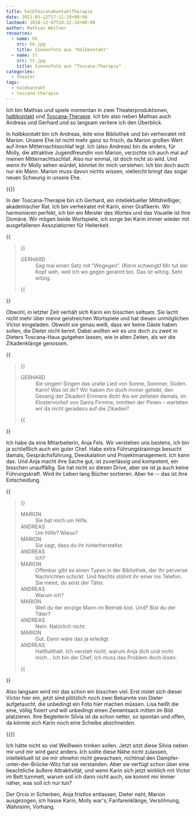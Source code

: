 ```yaml
---
title: halbToscanaKontaktTherapie
date: 2011-03-12T17:11:28+00:00
lastmod: 2018-12-07T20:22:24+00:00
author: Mathias Wellner
resources:
  - name: hk
    src: hk.jpg
    title: Szenenfoto aus "Halbkontakt"
  - name: tt
    src: tt.jpg
    title: Szenenfoto aus "Toscana-Therapie"
categories:
  - theater
tags:
  - halbkontakt
  - toscana-therapie  
---
```

Ich bin Mathias und spiele momentan in zwei Theaterproduktionen, [halbkontakt](http://www.kulturpunkt8424.ch/Theater_frischfleisch.html) und [Toscana-Therapie](http://dramateure.ch/mediawiki/index.php/Toscana-Therapie). Ich bin also neben Mathias auch Andreas und Gerhard und so langsam verliere ich den Überblick. 
<!--more-->

In *halbkontakt* bin ich Andreas, leite eine Bibliothek und bin verheiratet mit Marion. Unsere Ehe ist nicht mehr ganz so frisch, da Marion großen Wert auf ihren Mitternachtsschlaf legt. Ich (also Andreas) bin da anders, für Molly, die attraktive Jugendfreundin von Marion, verzichte ich auch mal auf meinen Mitternachtsschlaf. Also nur einmal, ist doch nicht so wild. Und wenn ihr Molly sehen würdet, könntet ihr mich verstehen. Ich bin doch auch nur ein Mann. Marion muss davon nichts wissen, vielleicht bringt das sogar neuen Schwung in unsere Ehe. 

{{<responsive-image name="hk">}}

In der Toscana-Therapie bin ich Gerhard, ein intellektueller Mittdreißiger, akademischer Rat. Ich bin verheiratet mit Karin, einer Grafikerin. Wir harmonieren perfekt, ich bin ein Meister des Wortes und das Visuelle ist ihre Domäne. Wir mögen beide Wortspiele, ich sorge bei Karin immer wieder mit ausgefallenen Assoziationen für Heiterkeit. 

{{<blockquote>}}
  <dl>
    <dt>GERHARD<dt>
    <dd>Sag mal einen Satz mit “Wogegen“. <em>(Karin schweigt)</em> Mir tut der Kopf weh, weil ich wo gegen gerannt bin. Das ist witzig. Sehr witzig. </dd>
  </dl>
{{</blockquote>}}

Obwohl, in letzter Zeit verhält sich Karin ein bisschen seltsam. Sie lacht nicht mehr über meine geistreichen Wortspiele und hat diesen unmöglichen Victor eingeladen. Obwohl sie genau weiß, dass wir keine Gäste haben sollen, die Dieter nicht kennt. Dabei wollten wir es uns doch zu zweit in Dieters Toscana-Haus gutgehen lassen, wie in alten Zeiten, als wir die Zikadenklänge genossen.

{{<blockquote>}}
  <dl>
    <dt>GERHARD<dt>
    <dd>Sie singen! Singen das uralte Lied von Sonne, Sommer, Süden. Karin! Was ist dir? Wir haben ihn doch immer geliebt, den Gesang der Zikaden! Erinnere dich! Als wir zelteten damals, im Klostervorhof von Santa Firmine, inmitten der Pinien &#8211; warteten wir da nicht geradezu auf die Zikaden?</dd>
  </dl>
{{</blockquote>}}

Ich habe da eine Mitarbeiterin, Anja Fels. Wir verstehen uns bestens, ich bin ja schließlich auch ein guter Chef. Habe extra Führungstrainings besucht damals, Gesprächsführung, Deeskalation und Projektmanagement. Ich kann das. Und Anja macht ihre Sache gut, ist zuverlässig und kompetent, ein bisschen unauffällig. Sie hat nicht so diesen Drive, aber sie ist ja auch keine Führungskraft. Wird ihr Leben lang Bücher sortieren. Aber he -- das ist ihre Entscheidung. 

{{<blockquote>}}
  <dl>
    <dt>MARION</dt> 
    <dd>Sie bat mich um Hilfe.</dd>
    <dt>ANDREAS</dt> 
    <dd>Um Hilfe? Wieso?</dd>
    <dt>MARION</dt>
    <dd>Sie sagt, dass du ihr hinterherstellst.</dd>
    <dt>ANDREAS</dt> 
    <dd>Ich?</dd>
    <dt>MARION</dt>
    <dd>Offenbar gibt es einen Typen in der Bibliothek, der ihr perverse Nachrichten schickt. Und Nachts stöhnt ihr einer ins Telefon. Sie meint, du seist der Täter.</dd>
    <dt>ANDREAS</dt>
    <dd>Warum ich?</dd>
    <dt>MARION</dt>
    <dd>Weil du der einzige Mann im Betrieb bist. Und? Bist du der Täter?</dd>
    <dt>ANDREAS</dt>
    <dd>Nein. Natürlich nicht.</dd>
    <dt>MARION</dt>
    <dd>Gut. Dann wäre das ja erledigt.</dd>
    <dt>ANDREAS</dt>
    <dd>Halthalthalt. Ich versteh nicht, warum Anja dich und nicht mich&#8230; Ich bin der Chef, ich muss das Problem doch lösen.</dd>
  </dl>
{{</blockquote>}}

Also langsam wird mir das schon ein bisschen viel. Erst nistet sich dieser Victor hier ein, jetzt sind plötzlich noch zwei Bekannte von Dieter aufgetaucht, die unbedingt ein Foto hier machen müssen. Lisa heißt die eine, völlig fixiert und will unbedingt einen Zementsack mitten im Bild platzieren. Ihre Begleiterin Silvia ist da schon netter, so spontan und offen, da könnte sich Karin noch eine Scheibe abschneiden. 

{{<responsive-image name="tt">}}

Ich hätte nicht so viel Weißwein trinken sollen. Jetzt sitzt diese Silvia neben mir und mir wird ganz anders. Ich sollte diese Nähe nicht zulassen, intellektuell ist sie mir ohnehin nicht gewachsen, nichtmal den Dampfer-unter-der-Brücke-Witz hat sie verstanden. Aber sie verfügt schon über eine beachtliche äußere Attraktivität, und wenn Karin sich jetzt wirklich mit Victor im Bett tummelt, warum soll ich dann nicht auch, sie kommt mir immer näher, was soll ich nur tun? 

Der Orcio in Scherben, Anja fristlos entlassen, Dieter naht, Marion ausgezogen, ich hasse Karin, Molly war's, Fanfarenklänge, Versöhnung, Wahnsinn, Vorhang.